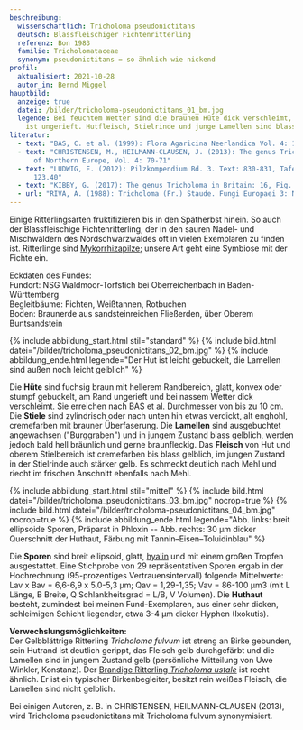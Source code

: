 ```yaml
---
beschreibung:
  wissenschaftlich: Tricholoma pseudonictitans
  deutsch: Blassfleischiger Fichtenritterling
  referenz: Bon 1983
  familie: Tricholomataceae
  synonym: pseudonictitans = so ähnlich wie nickend
profil:
  aktualisiert: 2021-10-28
  autor_in: Bernd Miggel
hauptbild:
  anzeige: true
  datei: /bilder/tricholoma-pseudonictitans_01_bm.jpg
  legende: Bei feuchtem Wetter sind die braunen Hüte dick verschleimt, der Hutrand
    ist ungerieft. Hutfleisch, Stielrinde und junge Lamellen sind blassgelblich
literatur:
  - text: "BAS, C. et al. (1999): Flora Agaricina Neerlandica Vol. 4: 128-129"
  - text: "CHRISTENSEN, M., HEILMANN-CLAUSEN, J. (2013): The genus Tricholoma. Fungi
      of Northern Europe, Vol. 4: 70-71"
  - text: "LUDWIG, E. (2012): Pilzkompendium Bd. 3. Text: 830-831, Tafel: 674 Nr.
      123.40"
  - text: "KIBBY, G. (2017): The genus Tricholoma in Britain: 16, Fig. 49"
  - url: "RIVA, A. (1988): Tricholoma (Fr.) Staude. Fungi Europaei 3: Nr. 57"
---
```

Einige Ritterlingsarten fruktifizieren bis in den Spätherbst hinein. So auch der Blassfleischige Fichtenritterling, der in den sauren Nadel- und Mischwäldern des Nordschwarzwaldes oft in vielen Exemplaren zu finden ist. Ritterlinge sind [Mykorrhizapilze](Mykorrhiza "Glossar"); unsere Art geht eine Symbiose mit der Fichte ein.

Eckdaten des Fundes:\
Fundort: NSG Waldmoor-Torfstich bei Oberreichenbach in Baden-Württemberg\
Begleitbäume: Fichten, Weißtannen, Rotbuchen\
Boden: Braunerde aus sandsteinreichen Fließerden, über Oberem Buntsandstein

{% include abbildung_start.html stil="standard" %}
{% include bild.html datei="/bilder/tricholoma_pseudonictitans_02_bm.jpg" %}
{% include abbildung_ende.html legende="Der Hut ist leicht gebuckelt, die Lamellen sind außen noch leicht gelblich" %}

Die **Hüte** sind fuchsig braun mit hellerem Randbereich, glatt, konvex oder stumpf gebuckelt, am Rand ungerieft und bei nassem Wetter dick verschleimt. Sie erreichen nach BAS et al. Durchmesser von bis zu 10 cm. Die **Stiele** sind zylindrisch oder nach unten hin etwas verdickt, alt enghohl, cremefarben mit brauner Überfaserung. Die **Lamellen** sind ausgebuchtet angewachsen ("Burggraben") und in jungem Zustand blass gelblich, werden jedoch bald hell bräunlich und gerne braunfleckig. Das **Fleisch** von Hut und oberem Stielbereich ist cremefarben bis blass gelblich, im jungen Zustand in der Stielrinde auch stärker gelb. Es schmeckt deutlich nach Mehl und riecht im frischen Anschnitt ebenfalls nach Mehl.

{% include abbildung_start.html stil="mittel" %}
{% include bild.html datei="/bilder/tricholoma_pseudonictitans_03_bm.jpg" nocrop=true %}
{% include bild.html datei="/bilder/tricholoma-pseudonictitans_04_bm.jpg" nocrop=true %}
{% include abbildung_ende.html legende="Abb. links: breit ellipsoide Sporen, Präparat in Phloxin -- Abb. rechts: 30 µm dicker Querschnitt der Huthaut, Färbung mit Tannin–Eisen–Toluidinblau" %}

Die **Sporen** sind breit ellipsoid, glatt, [hyalin](hyalin "Glossar") und mit einem großen Tropfen ausgestattet. Eine Stichprobe von 29 repräsentativen Sporen ergab in der Hochrechnung (95-prozentiges Vertrauensintervall) folgende Mittelwerte: Lav x Bav =  6,6-6,9 x 5,0-5,3 µm; Qav = 1,29-1,35; Vav = 86-100 µm3 (mit L Länge, B Breite, Q Schlankheitsgrad = L/B, V Volumen).
Die **Huthaut** besteht, zumindest bei meinen Fund-Exemplaren, aus einer sehr dicken, schleimigen Schicht liegender, etwa 3-4 µm dicker Hyphen (Ixokutis).

**Verwechslungsmöglichkeiten:**\
Der Gelbblättrige Ritterling *Tricholoma fulvum* ist streng an Birke gebunden, sein Hutrand ist deutlich gerippt, das Fleisch gelb durchgefärbt und die Lamellen sind in jungem Zustand gelb (persönliche Mitteilung von Uwe Winkler, Konstanz).
Der [Brandige Ritterling *Tricholoma ustale*](/pilze/tricholoma-ustale-brandiger-ritterling) ist recht ähnlich. Er ist ein typischer Birkenbegleiter, besitzt rein weißes Fleisch, die Lamellen sind nicht gelblich. 

Bei einigen Autoren, z. B. in CHRISTENSEN, HEILMANN-CLAUSEN (2013), wird Tricholoma pseudonictitans mit Tricholoma fulvum synonymisiert.